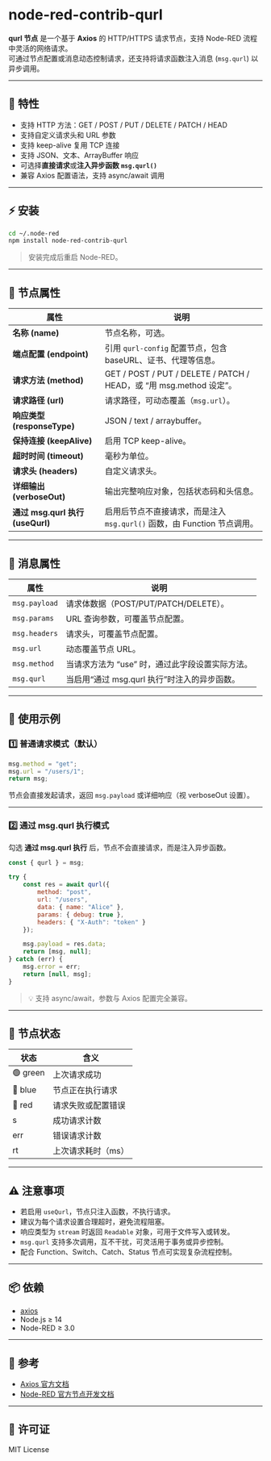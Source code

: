 # node-red-contrib-qurl

**qurl 节点** 是一个基于 **Axios** 的 HTTP/HTTPS 请求节点，支持 Node-RED 流程中灵活的网络请求。  
可通过节点配置或消息动态控制请求，还支持将请求函数注入消息 (`msg.qurl`) 以异步调用。

---

## 🌟 特性

- 支持 HTTP 方法：GET / POST / PUT / DELETE / PATCH / HEAD  
- 支持自定义请求头和 URL 参数  
- 支持 keep-alive 复用 TCP 连接  
- 支持 JSON、文本、ArrayBuffer 响应  
- 可选择**直接请求**或**注入异步函数 `msg.qurl()`**  
- 兼容 Axios 配置语法，支持 async/await 调用  

---

## ⚡ 安装

```bash
cd ~/.node-red
npm install node-red-contrib-qurl
````

> 安装完成后重启 Node-RED。

---

## 🧩 节点属性

| 属性                           | 说明                                                            |
| ---------------------------- | ------------------------------------------------------------- |
| **名称 (name)**                | 节点名称，可选。                                                      |
| **端点配置 (endpoint)**          | 引用 `qurl-config` 配置节点，包含 baseURL、证书、代理等信息。                    |
| **请求方法 (method)**            | GET / POST / PUT / DELETE / PATCH / HEAD，或 “用 msg.method 设定”。 |
| **请求路径 (url)**               | 请求路径，可动态覆盖（`msg.url`）。                                        |
| **响应类型 (responseType)**      | JSON / text / arraybuffer。                                    |
| **保持连接 (keepAlive)**         | 启用 TCP keep-alive。                                            |
| **超时时间 (timeout)**           | 毫秒为单位。                                                        |
| **请求头 (headers)**            | 自定义请求头。                                                       |
| **详细输出 (verboseOut)**        | 输出完整响应对象，包括状态码和头信息。                                           |
| **通过 msg.qurl 执行 (useQurl)** | 启用后节点不直接请求，而是注入 `msg.qurl()` 函数，由 Function 节点调用。              |

---

## 💬 消息属性

| 属性            | 说明                            |
| ------------- | ----------------------------- |
| `msg.payload` | 请求体数据（POST/PUT/PATCH/DELETE）。 |
| `msg.params`  | URL 查询参数，可覆盖节点配置。             |
| `msg.headers` | 请求头，可覆盖节点配置。                  |
| `msg.url`     | 动态覆盖节点 URL。                   |
| `msg.method`  | 当请求方法为 “use” 时，通过此字段设置实际方法。   |
| `msg.qurl`    | 当启用“通过 msg.qurl 执行”时注入的异步函数。  |

---

## 🏃 使用示例

### 1️⃣ 普通请求模式（默认）

```javascript
msg.method = "get";
msg.url = "/users/1";
return msg;
```

节点会直接发起请求，返回 `msg.payload` 或详细响应（视 verboseOut 设置）。

---

### 2️⃣ 通过 msg.qurl 执行模式

勾选 **通过 msg.qurl 执行** 后，节点不会直接请求，而是注入异步函数。

```javascript
const { qurl } = msg;

try {
    const res = await qurl({
        method: "post",
        url: "/users",
        data: { name: "Alice" },
        params: { debug: true },
        headers: { "X-Auth": "token" }
    });

    msg.payload = res.data;
    return [msg, null];
} catch (err) {
    msg.error = err;
    return [null, msg];
}
```

> 💡 支持 async/await，参数与 Axios 配置完全兼容。

---

## 🔧 节点状态

| 状态       | 含义         |
| -------- | ---------- |
| 🟢 green | 上次请求成功     |
| 🔵 blue  | 节点正在执行请求   |
| 🔴 red   | 请求失败或配置错误  |
| s        | 成功请求计数     |
| err      | 错误请求计数     |
| rt       | 上次请求耗时（ms） |

---

## ⚠️ 注意事项

* 若启用 `useQurl`，节点只注入函数，不执行请求。
* 建议为每个请求设置合理超时，避免流程阻塞。
* 响应类型为 `stream` 时返回 `Readable` 对象，可用于文件写入或转发。
* `msg.qurl` 支持多次调用，互不干扰，可灵活用于事务或异步控制。
* 配合 Function、Switch、Catch、Status 节点可实现复杂流程控制。

---

## 📦 依赖

* [axios](https://www.npmjs.com/package/axios)
* Node.js ≥ 14
* Node-RED ≥ 3.0

---

## 🔗 参考

* [Axios 官方文档](https://axios-http.com/)
* [Node-RED 官方节点开发文档](https://nodered.org/docs/creating-nodes/)

---

## 📝 许可证

MIT License